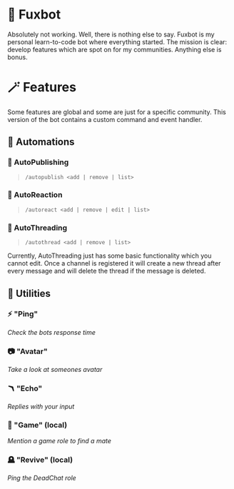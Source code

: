# 🦊 Fuxbot

Absolutely not working. Well, there is nothing else to say. Fuxbot is my personal learn-to-code bot where everything started. The mission is clear: develop features which are spot on for my communities. Anything else is bonus.

# 🪄 Features

Some features are global and some are just for a specific community. This version of the bot contains a custom command and event handler.

## 🤖 Automations

### 📢 AutoPublishing
> `/autopublish <add | remove | list>`

### 🙂 AutoReaction
> `/autoreact <add | remove | edit | list>`

### 🧵 AutoThreading
> `/autothread <add | remove | list>`

Currently, AutoThreading just has some basic functionality which you cannot edit. Once a channel is registered it will create a new thread after every message and will delete the thread if the message is deleted.

## 🔧 Utilities
### ⚡ "Ping"
*Check the bots response time*

### 📷 "Avatar"
*Take a look at someones avatar*

### 🪃 "Echo"
*Replies with your input*

### 🎣 "Game" (local)
*Mention a game role to find a mate*

### 🪦 "Revive" (local)
*Ping the DeadChat role*

